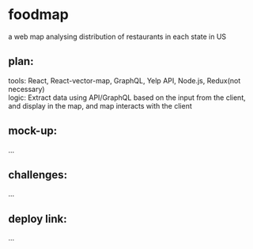# foodmap
a web map analysing distribution of restaurants in each state in US

## plan:
tools: React, React-vector-map, GraphQL, Yelp API, Node.js, Redux(not necessary)<br/>
logic: Extract data using API/GraphQL based on the input from the client, and display in the map, and map interacts with the client

## mock-up:
...

## challenges:
...

## deploy link:
...

